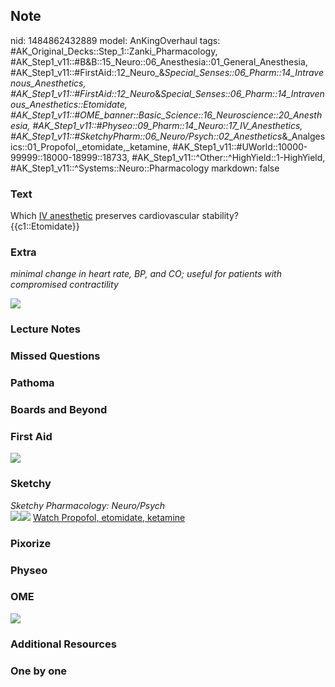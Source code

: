 ## Note
nid: 1484862432889
model: AnKingOverhaul
tags: #AK_Original_Decks::Step_1::Zanki_Pharmacology, #AK_Step1_v11::#B&B::15_Neuro::06_Anesthesia::01_General_Anesthesia, #AK_Step1_v11::#FirstAid::12_Neuro_&_Special_Senses::06_Pharm::14_Intravenous_Anesthetics, #AK_Step1_v11::#FirstAid::12_Neuro_&_Special_Senses::06_Pharm::14_Intravenous_Anesthetics::Etomidate, #AK_Step1_v11::#OME_banner::Basic_Science::16_Neuroscience::20_Anesthesia, #AK_Step1_v11::#Physeo::09_Pharm::14_Neuro::17_IV_Anesthetics, #AK_Step1_v11::#SketchyPharm::06_Neuro/Psych::02_Anesthetics_&_Analgesics::01_Propofol,_etomidate,_ketamine, #AK_Step1_v11::#UWorld::10000-99999::18000-18999::18733, #AK_Step1_v11::^Other::^HighYield::1-HighYield, #AK_Step1_v11::^Systems::Neuro::Pharmacology
markdown: false

### Text
<div>
  Which <u>IV anesthetic</u> preserves cardiovascular stability?
</div>
<div>
  {{c1::Etomidate}}
</div>

### Extra
<i>minimal change in <span data-markjs="true" class=
"amboss-mark amboss-mark-single" data-phrase-id="bLXHwA"
data-phrase-term="heart rate" id="mark-1">heart rate</span>, BP,
and CO; useful for patients with compromised contractility</i>
<div><img src="paste-389665202897366.jpg" draggable="false"></div>

### Lecture Notes


### Missed Questions


### Pathoma


### Boards and Beyond


### First Aid
<img src="paste-501411662004227.jpg">

### Sketchy
<div>
  <i>Sketchy Pharmacology: Neuro/Psych</i>
</div><img src=
"paste-dd332d8b55c38a7efee7179e65077947b6cdaa60.png"><img src=
"paste-479f50a869f707b5415658e1b25a5731c4b5ada1.png"> <a href=
"https://dashboard.sketchy.com/study/medical/courses/medical-pharmacology/units/medical-pharmacology-neuro-psych/videos/medical-pharmacology-neuropsych-anesthetics-and-analgesics-propofol-etomidate-ketamine?utm_source=anki&utm_medium=partnership&utm_campaign=february_update&utm_content=medical">
Watch Propofol, etomidate, ketamine</a>

### Pixorize


### Physeo


### OME
<div class="ome-widget">
  <a href=
  "https://onlinemeded.org/spa/neuroscience/anesthesia/acquire?ref=anki">
  <img src="_OME_AnkiFlashcards_Lesson_2.png"></a>
</div>

### Additional Resources


### One by one

